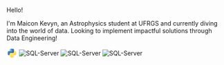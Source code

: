 
Hello! 

I'm Maicon Kevyn, an Astrophysics student at UFRGS and currently diving into the world of data. Looking to implement impactful solutions through Data Engineering!

 <img align="center" alt="Rafa-Python" height="25" width="25" src="https://raw.githubusercontent.com/devicons/devicon/master/icons/python/python-original.svg">  <img align="center" alt="SQL-Server" height="25" width="25" src="https://github.com/MaiconKevyn/MaiconKevyn/assets/101146083/c0946170-7678-40fc-b542-3e705456030c"> <img align="center" alt="SQL-Server" height="25" width="40" src="https://github.com/MaiconKevyn/MaiconKevyn/assets/101146083/49881cc2-a1eb-45fe-b997-bec086373388"> <img align="center" alt="SQL-Server" height="25" width="25" src="https://github.com/MaiconKevyn/MaiconKevyn/assets/101146083/d7bdebf8-5d48-41ba-9c06-3fb694f7aef2">





